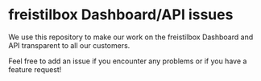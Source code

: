 # freistilbox Dashboard/API issues

We use this repository to make our work on the freistilbox Dashboard and API
transparent to all our customers.

Feel free to add an issue if you encounter any problems or if you have a feature
request!
